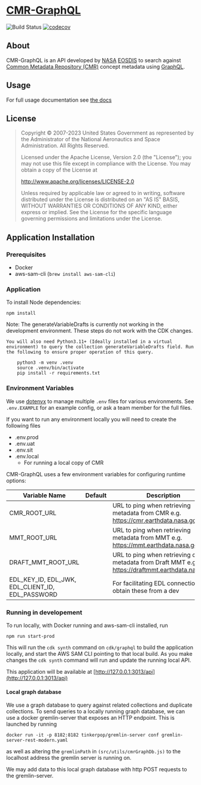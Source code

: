 # [CMR-GraphQL](https://graphql.earthdata.nasa.gov/api)

![Build Status](https://github.com/nasa/cmr-graphql/workflows/CI/badge.svg?branch=main)
[![codecov](https://codecov.io/gh/nasa/cmr-graphql/branch/main/graph/badge.svg?token=VZiaLjxD2m)](https://codecov.io/gh/nasa/cmr-graphql)

## About

CMR-GraphQL is an API developed by [NASA](http://nasa.gov) [EOSDIS](https://earthdata.nasa.gov) to search against [Common Metadata Repository (CMR)](https://cmr.earthdata.nasa.gov/search/) concept metadata using [GraphQL](https://graphql.org/).

## Usage

For full usage documentation see [the docs](https://graphql.earthdata.nasa.gov)

## License

> Copyright © 2007-2023 United States Government as represented by the Administrator of the National Aeronautics and Space Administration. All Rights Reserved.
>
> Licensed under the Apache License, Version 2.0 (the "License"); you may not use this file except in compliance with the License.
> You may obtain a copy of the License at
>
> http://www.apache.org/licenses/LICENSE-2.0
>
>Unless required by applicable law or agreed to in writing, software distributed under the License is distributed on an "AS IS" BASIS,
>WITHOUT WARRANTIES OR CONDITIONS OF ANY KIND, either express or implied. See the License for the specific language governing permissions and limitations under the License.

## Application Installation

### Prerequisites

- Docker
- aws-sam-cli (`brew install aws-sam-cli`)

### Application

To install Node dependencies:

    npm install

Note: The generateVariableDrafts is currently not working in the development environment. These steps do not work with the CDK changes.

    You will also need Python3.11+ (Ideally installed in a virtual environment) to query the collection generateVariableDrafts field. Run the following to ensure proper operation of this query.

        python3 -m venv .venv
        source .venv/bin/activate
        pip install -r requirements.txt

### Environment Variables

We use [dotenvx](https://github.com/dotenvx/dotenvx) to manage multiple `.env` files for various environments. See `.env.EXAMPLE` for an example config, or ask a team member for the full files.

If you want to run any environment locally you will need to create the following files

- .env.prod
- .env.uat
- .env.sit
- .env.local
  - For running a local copy of CMR

CMR-GraphQL uses a few environment variables for configuring runtime options:

|Variable Name|Default|Description|
|-|:-:|-|
|CMR_ROOT_URL||URL to ping when retrieving metadata from CMR e.g. https://cmr.earthdata.nasa.gov|
|MMT_ROOT_URL||URL to ping when retrieving metadata from MMT e.g. https://mmt.earthdata.nasa.gov|
|DRAFT_MMT_ROOT_URL||URL to ping when retrieving draft metadata from Draft MMT e.g. https://draftmmt.earthdata.nasa.gov|
|EDL_KEY_ID, EDL_JWK, EDL_CLIENT_ID, EDL_PASSWORD||For facilitating EDL connection -- obtain these from a dev|

### Running in developement

To run locally, with Docker running and aws-sam-cli installed, run

    npm run start-prod

This will run the `cdk synth` command on `cdk/graphql` to build the application locally, and start the AWS SAM CLI pointing to that local build. As you make changes the `cdk synth` command will run and update the running local API.

This application will be available at [http://127.0.0.1:3013/api](http://127.0.0.1:3013/api)

#### Local graph database

We use a graph database to query against related collections and duplicate collections. To send queries to a locally running graph database, we can use a docker gremlin-server that exposes an HTTP endpoint. This is launched by running

`docker run -it -p 8182:8182 tinkerpop/gremlin-server conf gremlin-server-rest-modern.yaml`

as well as altering the `gremlinPath` in `(src/utils/cmrGraphDb.js)` to the localhost address the gremlin server is running on.

We may add data to this local graph database with http POST requests to the gremlin-server.
